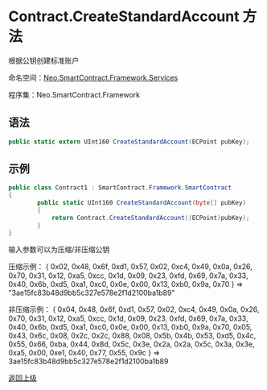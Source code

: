 # Contract.CreateStandardAccount 方法

根据公钥创建标准账户

命名空间：[Neo.SmartContract.Framework.Services](../../Neo.SmartContract.Framework.Services.md)

程序集：Neo.SmartContract.Framework

## 语法

```c#
public static extern UInt160 CreateStandardAccount(ECPoint pubKey);
```

## 示例

```c#
public class Contract1 : SmartContract.Framework.SmartContract
{
        public static UInt160 CreateStandardAccount(byte[] pubKey)
        {
            return Contract.CreateStandardAccount((ECPoint)pubKey);
        }
}
```
输入参数可以为压缩/非压缩公钥

压缩示例：
{ 0x02, 0x48, 0x6f, 0xd1, 0x57, 0x02, 0xc4, 0x49, 0x0a, 0x26, 0x70, 0x31, 0x12, 0xa5, 0xcc, 0x1d, 0x09, 0x23, 0xfd, 0x69, 0x7a, 0x33, 0x40, 0x6b, 0xd5, 0xa1, 0xc0, 0x0e, 0x00, 0x13, 0xb0, 0x9a, 0x70 } => "3ae15fc83b48d9bb5c327e578e2f1d2100ba1b89"

非压缩示例：
{ 0x04, 0x48, 0x6f, 0xd1, 0x57, 0x02, 0xc4, 0x49, 0x0a, 0x26, 0x70, 0x31, 0x12, 0xa5, 0xcc, 0x1d, 0x09, 0x23, 0xfd, 0x69, 0x7a, 0x33, 0x40, 0x6b, 0xd5, 0xa1, 0xc0, 0x0e, 0x00, 0x13, 0xb0, 0x9a, 0x70, 0x05, 0x43, 0x6c, 0x08, 0x2c, 0x2c, 0x88, 0x08, 0x5b, 0x4b, 0x53, 0xd5, 0x4c, 0x55, 0x66, 0xba, 0x44, 0x8d, 0x5c, 0x3e, 0x2a, 0x2a, 0x5c, 0x3a, 0x3e, 0xa5, 0x00, 0xe1, 0x40, 0x77, 0x55, 0x9c } => 3ae15fc83b48d9bb5c327e578e2f1d2100ba1b89


[返回上级](../Contract.md)
